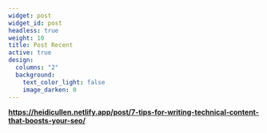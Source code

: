 ```yaml
---
widget: post
widget_id: post
headless: true
weight: 10
title: Post Recent
active: true
design:
  columns: "2"
  background:
    text_color_light: false
    image_darken: 0
---
```

**<https://heidicullen.netlify.app/post/7-tips-for-writing-technical-content-that-boosts-your-seo/>**